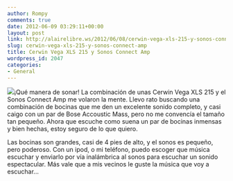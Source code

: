 ```yaml
---
author: Rompy
comments: true
date: 2012-06-09 03:29:11+00:00
layout: post
link: http://alairelibre.ws/2012/06/08/cerwin-vega-xls-215-y-sonos-connect-amp
slug: cerwin-vega-xls-215-y-sonos-connect-amp
title: Cerwin Vega XLS 215 y Sonos Connect Amp
wordpress_id: 2047
categories:
- General
---
```


[![](http://alairelibre.ws/wp-content/uploads/2012/06/xls215_lg_sonos.jpg)](http://alairelibre.ws/wp-content/uploads/2012/06/xls215_lg_sonos.jpg)¡Qué manera de sonar! La combinación de unas Cerwin Vega XLS 215 y el Sonos Connect Amp me volaron la mente. Llevo rato buscando una combinación de bocinas que me den un excelente sonido completo, y casi caigo con un par de Bose Accoustic Mass, pero no me convencía el tamaño tan pequeño. Ahora que escuche como suena un par de bocinas inmensas y bien hechas, estoy seguro de lo que quiero.




Las bocinas son grandes, casi de 4 pies de alto, y el sonos es pequeño, pero poderoso. Con un ipod, o mi teléfono, puedo escoger que música escuchar y enviarlo por vía inalámbrica al sonos para escuchar un sonido espectacular. Más vale que a mis vecinos le guste la música que voy a escuchar...
